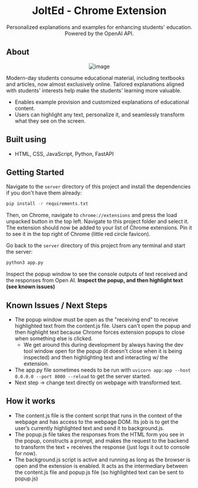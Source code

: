 <!-- PROJECT LOGO -->
<br />
<div align="center">
  <h1 align="center">JoltEd - Chrome Extension</h1>

  <p align="center">
    Personalized explanations and examples for enhancing students' education. Powered by the OpenAI API.
  </p>
</div>


<!-- ABOUT -->
## About
<p align="center">
  <img alt="image" src="https://github.com/jaeyonglee3/JoltEd-Chrome-Extension/assets/73498725/81f19407-2396-454c-87ac-d91287eb7823">
</p>



Modern-day students consume educational material, including textbooks and articles, now almost exclusively online. Tailored explanations aligned with students' interests help make the students' learning more valuable.
* Enables example provision and customized explanations of educational content.
* Users can highlight any text, personalize it, and seamlessly transform what they see on the screen. 

## Built using
* HTML, CSS, JavaScript, Python, FastAPI


<!-- LICENSE -->
## Getting Started
Navigate to the ```server``` directory of this project and install the dependencies if you don't have them already:
   ```sh
   pip install -r requirements.txt
   ```
Then, on Chrome, navigate to ```chrome://extensions``` and press the load unpacked button in the top left. Navigate to this project folder and select it. The extension should now be added to your list of Chrome extensions. Pin it to see it in the top right of Chrome (little red circle favicon).

Go back to the ```server``` directory of this project from any terminal and start the server:
   ```sh
   python3 app.py
   ```

Inspect the popup window to see the console outputs of text received and the responses from Open AI. **Inspect the popup, and then highlight text (see known issues)**

## Known Issues / Next Steps
* The popup window must be open as the "receiving end" to receive highlighted text from the content.js file. Users can't open the popup and then highlight text because Chrome forces extension popups to close when something else is clicked.
  * We get around this during development by always having the dev tool window open for the popup (it doesn't close when it is being inspected) and then highlighting text and interacting w/ the extension.
* The app.py file sometimes needs to be run with ```uvicorn app:app --host 0.0.0.0 --port 8000 --reload``` to get the server started.
* Next step -> change text directly on webpage with transformed text.

## How it works
* The content.js file is the content script that runs in the context of the webpage and has access to the webpage DOM. Its job is to get the user’s currently highlighted text and send it to background.js. 
* The popup.js file takes the responses from the HTML form you see in the popup, constructs a prompt, and makes the request to the backend to transform the text + receives the response (just logs it out to console for now). 
* The background.js script is active and running as long as the browser is open and the extension is enabled. It acts as the intermediary between the content.js file and popup.js file (so highlighted text can be sent to popup.js)
